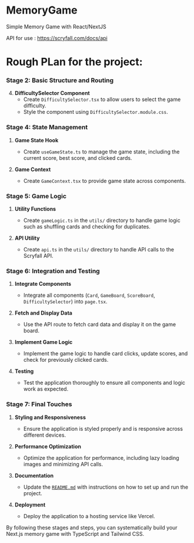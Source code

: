 # MemoryGame

Simple Memory Game with React/NextJS

API for use : https://scryfall.com/docs/api

# Rough PLan for the project:

### Stage 2: Basic Structure and Routing

4. **DifficultySelector Component**
   - Create `DifficultySelector.tsx` to allow users to select the game difficulty.
   - Style the component using `DifficultySelector.module.css`.

### Stage 4: State Management

1. **Game State Hook**

   - Create `useGameState.ts` to manage the game state, including the current score, best score, and clicked cards.

2. **Game Context**
   - Create `GameContext.tsx` to provide game state across components.

### Stage 5: Game Logic

1. **Utility Functions**

   - Create `gameLogic.ts` in the `utils/` directory to handle game logic such as shuffling cards and checking for duplicates.

2. **API Utility**
   - Create `api.ts` in the `utils/` directory to handle API calls to the Scryfall API.

### Stage 6: Integration and Testing

1. **Integrate Components**

   - Integrate all components (`Card`, `GameBoard`, `ScoreBoard`, `DifficultySelector`) into `page.tsx`.

2. **Fetch and Display Data**

   - Use the API route to fetch card data and display it on the game board.

3. **Implement Game Logic**

   - Implement the game logic to handle card clicks, update scores, and check for previously clicked cards.

4. **Testing**
   - Test the application thoroughly to ensure all components and logic work as expected.

### Stage 7: Final Touches

1. **Styling and Responsiveness**

   - Ensure the application is styled properly and is responsive across different devices.

2. **Performance Optimization**

   - Optimize the application for performance, including lazy loading images and minimizing API calls.

3. **Documentation**

   - Update the [`README.md`](command:_github.copilot.openRelativePath?%5B%7B%22scheme%22%3A%22file%22%2C%22authority%22%3A%22%22%2C%22path%22%3A%22%2Fc%3A%2FUsers%2FKingm%2FDocuments%2FCodeRepos%2FMemoryGame%2FREADME.md%22%2C%22query%22%3A%22%22%2C%22fragment%22%3A%22%22%7D%5D "c:\\Users\Kingm\Documents\CodeRepos\MemoryGame\README.md") with instructions on how to set up and run the project.

4. **Deployment**
   - Deploy the application to a hosting service like Vercel.

By following these stages and steps, you can systematically build your Next.js memory game with TypeScript and Tailwind CSS.
